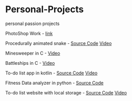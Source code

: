 # Personal-Projects
personal passion projects


PhotoShop Work - [link](https://drive.google.com/drive/folders/1tv8hiNomwvl7XQ-o0Td0E_3CtEyYDa5f?usp=sharing)

Procedurally animated snake - [Source Code](https://github.com/Tanmay4622/Personal-Projects/tree/main/Procedural%20animation/snake)   [Video](https://drive.google.com/file/d/1LnqLZqKW3qah2eshxIJOaq981NVDMYuS/view?usp=sharing)

Minesweeper in C - [Video](https://drive.google.com/file/d/1_efyrIyYcgvn_dq5AweJx-9Ltxo5hJKU/view?usp=sharing)

Battleships in C - [Video](https://drive.google.com/file/d/1iMjX8CMboblms-MLn9XNC-HR0sKSLDTE/view?usp=sharing)

To-do list app in kotlin - [Source Code](https://github.com/Tanmay4622/todolist)   [Video](https://drive.google.com/file/d/1VhW-gZJ4EiniYfFdImrz6wrqA26makKG/view?usp=sharing)

Fitness Data analyzer in python -  [Source Code](https://github.com/Tanmay4622/Task-Projects/tree/main/personal%20fitness%20data%20analyzer)

To-do list website with local storage - [Source Code](https://github.com/Tanmay4622/Task-Projects/tree/main/To%20Do%20List%20Web)   [Video](https://drive.google.com/file/d/1h2qPCKOlSv6WH-Yo0WRcqMrLBjW9zdMe/view?usp=sharing) 

